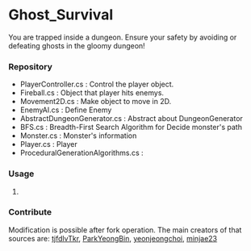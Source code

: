 # Ghost_Survival

You are trapped inside a dungeon. Ensure your safety by avoiding or defeating ghosts in the gloomy dungeon!

### Repository
- PlayerController.cs : Control the player object.
- Fireball.cs : Object that player hits enemys.
- Movement2D.cs : Make object to move in 2D.
- EnemyAI.cs : Define Enemy
- AbstractDungeonGenerator.cs : Abstract about DungeonGenerator
- BFS.cs : Breadth-First Search Algorithm for Decide monster's path
- Monster.cs : Monster's information
- Player.cs : Player
- ProceduralGenerationAlgorithms.cs : 

### Usage
1. 

### Contribute
Modification is possible after fork operation. The main creators of that sources are: [tjfdlvTkr](https://github.com/tjfdlvTkr), [ParkYeongBin](https://github.com/ParkYeongBin), [yeonjeongchoi](https://github.com/yeonjeonchoi), [minjae23](https://github.com/minjae23)
